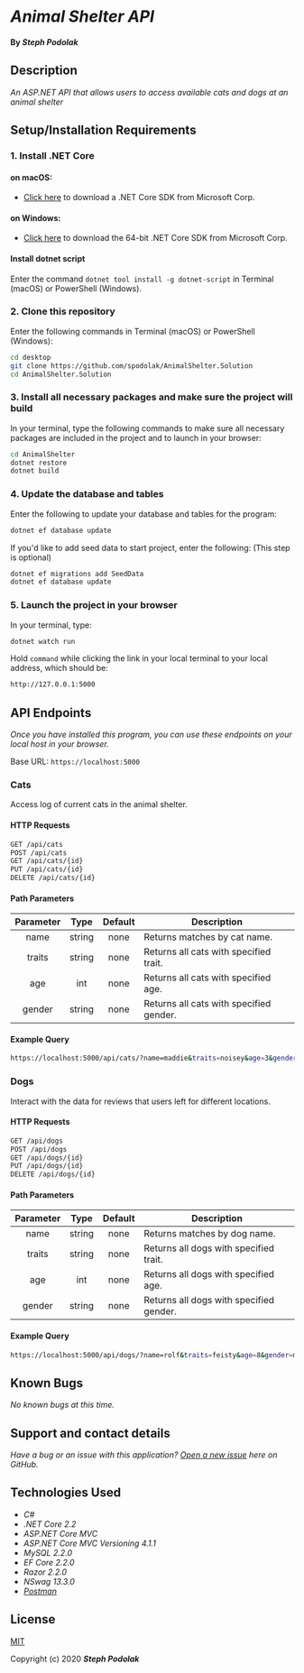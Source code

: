 # _Animal Shelter API_

#### By _**Steph Podolak**_


## Description

_An ASP.NET API that allows users to access available cats and dogs at an animal shelter_


## Setup/Installation Requirements

### 1.  Install .NET Core

#### on macOS:
* [Click here](https://dotnet.microsoft.com/download/thank-you/dotnet-sdk-2.2.106-macos-x64-installer) to download a .NET Core SDK from Microsoft Corp.

#### on Windows:
* [Click here](https://dotnet.microsoft.com/download/thank-you/dotnet-sdk-2.2.203-windows-x64-installer) to download the 64-bit .NET Core SDK from Microsoft Corp.

#### Install dotnet script
Enter the command ``dotnet tool install -g dotnet-script`` in Terminal (macOS) or PowerShell (Windows).

### 2. Clone this repository

Enter the following commands in Terminal (macOS) or PowerShell (Windows):
```sh
cd desktop
git clone https://github.com/spodolak/AnimalShelter.Solution
cd AnimalShelter.Solution
```
### 3. Install all necessary packages and make sure the project will build
In your terminal, type the following commands to make sure all necessary packages are included in the project and to launch in your browser:
```sh
cd AnimalShelter
dotnet restore
dotnet build
```

### 4. Update the database and tables
Enter the following to update your database and tables for the program:
```sh
dotnet ef database update
```
If you'd like to add seed data to start project, enter the following: (This step is optional)
```sh
dotnet ef migrations add SeedData
dotnet ef database update
```

### 5. Launch the project in your browser
In your terminal, type:
```sh
dotnet watch run
```
Hold ```command``` while clicking the link in your local terminal to your local address, which should be:
```sh
http://127.0.0.1:5000
```

## API Endpoints
_Once you have installed this program, you can use these endpoints on your local host in your browser._

Base URL: ```https://localhost:5000```

### Cats

Access log of current cats in the animal shelter.

#### HTTP Requests
```sh
GET /api/cats
POST /api/cats
GET /api/cats/{id}
PUT /api/cats/{id}
DELETE /api/cats/{id}
```
#### Path Parameters
| Parameter | Type | Default | Description |
| :---: | :---: | :---: | --- |
| name | string | none | Returns matches by cat name.
| traits | string | none | Returns all cats with specified trait. |
| age | int | none | Returns all cats with specified age. |
| gender | string | none | Returns all cats with specified gender. |

#### Example Query
```sh
https://localhost:5000/api/cats/?name=maddie&traits=noisey&age=3&gender=female
```

### Dogs

Interact with the data for reviews that users left for different locations.

#### HTTP Requests
```sh
GET /api/dogs
POST /api/dogs
GET /api/dogs/{id}
PUT /api/dogs/{id}
DELETE /api/dogs/{id}
```

#### Path Parameters
| Parameter | Type | Default | Description |
| :---: | :---: | :---: | --- |
| name | string | none | Returns matches by dog name.
| traits | string | none | Returns all dogs with specified trait. |
| age | int | none | Returns all dogs with specified age. |
| gender | string | none | Returns all dogs with specified gender. |

#### Example Query
```sh
https://localhost:5000/api/dogs/?name=rolf&traits=feisty&age=8&gender=male
```



## Known Bugs

_No known bugs at this time._

## Support and contact details

_Have a bug or an issue with this application? [Open a new issue](https://github.com/spodolak/AnimalShelter.Solution/issues) here on GitHub._

## Technologies Used
* _C#_
* _.NET Core 2.2_
* _ASP.NET Core MVC_
* _ASP.NET Core MVC Versioning 4.1.1_
* _MySQL 2.2.0_
* _EF Core 2.2.0_
* _Razor 2.2.0_
* _NSwag 13.3.0_
* _[Postman](postman.com)_

## License

[MIT](https://choosealicense.com/licenses/mit/)

Copyright (c) 2020 **_Steph Podolak_**
